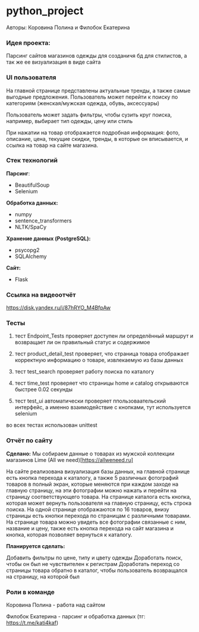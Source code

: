 # python_project
Авторы: Коровина Полина и Филобок Екатерина

### Идея проекта:
Парсинг сайтов магазинов одежды для созданичя бд для стилистов, а так же ее визуализация в виде сайта


### UI пользователя 
На главной странице представлены актуальные тренды, а также самые выгодные предложения. Пользователь может перейти к поиску по категориям (женская/мужская одежда, обувь, аксессуары)


Пользователь может задать фильтры, чтобы сузить круг поиска, например, выбирает тип одежды, цену или стиль


При нажатии на товар отображается подробная информация: фото, описание, цена, текущие скидки, тренды, в которые он вписывается, и ссылка на товар на сайте магазина.



### Стек технологий


**Парсинг**:
- BeautifulSoup
- Selenium

**Обработка данных:**
- numpy
- sentence_transformers
- NLTK/SpaCy

**Хранение данных (PostgreSQL):**
- psycopg2
- SQLAlchemy


**Сайт:**
- Flask

### Ссылка на видеоотчёт
https://disk.yandex.ru/i/87hRYO_M4BfpAw

### Тесты
1. тест Endpoint_Tests проверяет доступен ли определённый маршрут и возвращает ли он правильный статус и содержимое

2. тест product_detail_test проверяет, что страница товара отображает корректную информацию о товаре, извлекаемую из базы данных

3. тест test_search проверяет работу поиска по каталогу
 
4. тест time_test проверяет что страницы home и catalog открываются быстрее 0.02 секунды

5. тест test_ui автоматически проверяет ппользоваательский интерфейс, а именно взаимодействие с кнопками, тут используется selenium
 
во всех тестах использован unittest

### Отчёт по сайту

**Сделано:**
Мы собираем данные о товарах из мужской коллекции магазинов Lime (All we need)[https://allweneed.ru]

На сайте реализована визуализация базы данных, на главной странице есть кнопка перехода к каталогу, а также 5 различных фотографий товаров в полный экран, которые меняются при каждом заходе на главную страницу, на эти фотографии можно нажать и перейти на страницу соответствующего товара.
На странице каталога есть кнопка, которая может вернуть пользователя на главную страницу, есть строка поиска. На одной странице отображаются по 16 товаров, внизу страницы есть кнопки перехода по страницам с различными товарами. На странице товара можно увидеть все фотографии связанные с ним, название и цену, также есть кнопка перехода на сайт магазина и кнопка, которая позволяет вернуться к каталогу. 

**Планируется сделать:**

Добавить фильтры по цене, типу и цвету одежды
Доработать поиск, чтобы он был не чувствителен к регистрам
Доработать переход со страницы товара обратно в каталог, чтобы пользователь возвращался на страницу, на которой был


### Роли в команде

Коровина Полина - работа над сайтом

Филобок Екатерина - парсинг и обработка данных (тг: https://t.me/kati4kaf)
